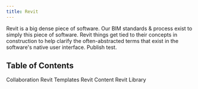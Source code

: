 ```yaml
---
title: Revit
---
```

Revit is a big dense piece of software. Our BIM standards & process exist to simply this piece of software. Revit things get tied to their concepts in construction to help clarify the often-abstracted terms that exist in the software's native user interface. Publish test.

## Table of Contents

Collaboration
Revit Templates
Revit Content
Revit Library